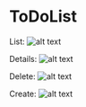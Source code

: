 # ToDoList
List:
![alt text](https://user-images.githubusercontent.com/58691321/160282123-3d00a190-a4fa-4435-9c61-40690187a5e4.PNG)

Details:
![alt text](https://user-images.githubusercontent.com/58691321/160282133-8a4e8cf3-c879-4a35-a346-6e563d7453a0.PNG)

Delete:
![alt text](https://user-images.githubusercontent.com/58691321/160282137-5a8d5d0d-91f8-4788-b58c-2c6bb5dbb230.PNG)

Create:
![alt text](https://user-images.githubusercontent.com/58691321/160282141-1cda21de-e05d-42c9-9020-2751f876421c.PNG)
